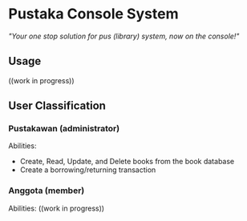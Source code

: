 # Pustaka Console System
_"Your one stop solution for pus (library) system, now on the console!"_

## Usage

((work in progress))

## User Classification

### Pustakawan (administrator)

Abilities:
* Create, Read, Update, and Delete books from the book database
* Create a borrowing/returning transaction

### Anggota (member)

Abilities:
((work in progress))